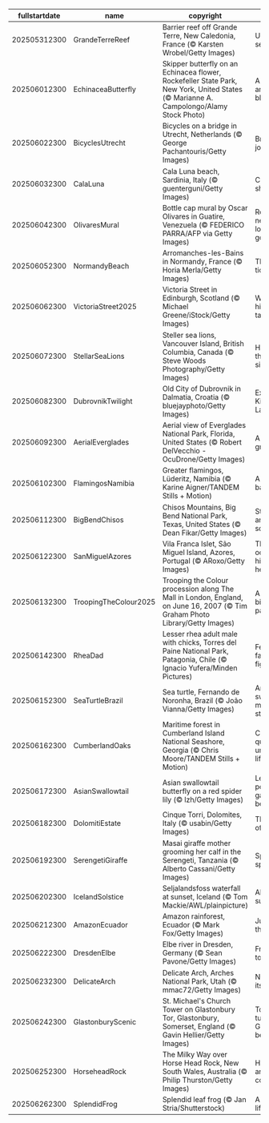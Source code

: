 |fullstartdate|name|copyright|title|image|
|--|--|--|--|--|
202505312300|GrandeTerreReef|Barrier reef off Grande Terre, New Caledonia, France (© Karsten Wrobel/Getty Images)|Under the sea|![](/en-GB/2025/06/202505312300GrandeTerreReef.jpg)|
202506012300|EchinaceaButterfly|Skipper butterfly on an Echinacea flower, Rockefeller State Park, New York, United States (© Marianne A. Campolongo/Alamy Stock Photo)|A blur among the blooms|![](/en-GB/2025/06/202506012300EchinaceaButterfly.jpg)|
202506022300|BicyclesUtrecht|Bicycles on a bridge in Utrecht, Netherlands (© George Pachantouris/Getty Images)|Brake for joy|![](/en-GB/2025/06/202506022300BicyclesUtrecht.jpg)|
202506032300|CalaLuna|Cala Luna beach, Sardinia, Italy (© guenterguni/Getty Images)|Crisp blues, sharp views|![](/en-GB/2025/06/202506032300CalaLuna.jpg)|
202506042300|OlivaresMural|Bottle cap mural by Oscar Olivares in Guatire, Venezuela (© FEDERICO PARRA/AFP via Getty Images)|Recycling never looked so good|![](/en-GB/2025/06/202506042300OlivaresMural.jpg)|
202506052300|NormandyBeach|Arromanches-les-Bains in Normandy, France (© Horia Merla/Getty Images)|The day the tide turned|![](/en-GB/2025/06/202506052300NormandyBeach.jpg)|
202506062300|VictoriaStreet2025|Victoria Street in Edinburgh, Scotland (© Michael Greene/iStock/Getty Images)|Where history takes a turn|![](/en-GB/2025/06/202506062300VictoriaStreet2025.jpg)|
202506072300|StellarSeaLions|Steller sea lions, Vancouver Island, British Columbia, Canada (© Steve Woods Photography/Getty Images)|Hello from the other side|![](/en-GB/2025/06/202506072300StellarSeaLions.jpg)|
202506082300|DubrovnikTwilight|Old City of Dubrovnik in Dalmatia, Croatia (© bluejayphoto/Getty Images)|Explore King's Landing|![](/en-GB/2025/06/202506082300DubrovnikTwilight.jpg)|
202506092300|AerialEverglades|Aerial view of Everglades National Park, Florida, United States (© Robert DelVecchio - OcuDrone/Getty Images)|A river of grass|![](/en-GB/2025/06/202506092300AerialEverglades.jpg)|
202506102300|FlamingosNamibia|Greater flamingos, Lüderitz, Namibia (© Karine Aigner/TANDEM Stills + Motion)|A tidal ballet|![](/en-GB/2025/06/202506102300FlamingosNamibia.jpg)|
202506112300|BigBendChisos|Chisos Mountains, Big Bend National Park, Texas, United States (© Dean Fikar/Getty Images)|Stars, stone and solitude|![](/en-GB/2025/06/202506112300BigBendChisos.jpg)|
202506122300|SanMiguelAzores|Vila Franca Islet, São Miguel Island, Azores, Portugal (© ARoxo/Getty Images)|The ocean's hidden heartbeat|![](/en-GB/2025/06/202506122300SanMiguelAzores.jpg)|
202506132300|TroopingTheColour2025|Trooping the Colour procession along The Mall in London, England, on June 16, 2007 (© Tim Graham Photo Library/Getty Images)|A royal birthday parade|![](/en-GB/2025/06/202506132300TroopingTheColour2025.jpg)|
202506142300|RheaDad|Lesser rhea adult male with chicks, Torres del Paine National Park, Patagonia, Chile (© Ignacio Yufera/Minden Pictures)|Feathered father figure|![](/en-GB/2025/06/202506142300RheaDad.jpg)|
202506152300|SeaTurtleBrazil|Sea turtle, Fernando de Noronha, Brazil (© João Vianna/Getty Images)|Ancient swimmers, modern struggles|![](/en-GB/2025/06/202506152300SeaTurtleBrazil.jpg)|
202506162300|CumberlandOaks|Maritime forest in Cumberland Island National Seashore, Georgia (© Chris Moore/TANDEM Stills + Motion)|Coastal quiet, untamed life|![](/en-GB/2025/06/202506162300CumberlandOaks.jpg)|
202506172300|AsianSwallowtail|Asian swallowtail butterfly on a red spider lily (© lzh/Getty Images)|Let the pollinating games begin!|![](/en-GB/2025/06/202506172300AsianSwallowtail.jpg)|
202506182300|DolomitiEstate|Cinque Torri, Dolomites, Italy (© usabin/Getty Images)|The sounds of silence|![](/en-GB/2025/06/202506182300DolomitiEstate.jpg)|
202506192300|SerengetiGiraffe|Masai giraffe mother grooming her calf in the Serengeti, Tanzania (© Alberto Cassani/Getty Images)|Spot the spots|![](/en-GB/2025/06/202506192300SerengetiGiraffe.jpg)|
202506202300|IcelandSolstice|Seljalandsfoss waterfall at sunset, Iceland (© Tom Mackie/AWL/plainpicture)|All set for sunset|![](/en-GB/2025/06/202506202300IcelandSolstice.jpg)|
202506212300|AmazonEcuador|Amazon rainforest, Ecuador (© Mark Fox/Getty Images)|Jungle all the way|![](/en-GB/2025/06/202506212300AmazonEcuador.jpg)|
202506222300|DresdenElbe|Elbe river in Dresden, Germany (© Sean Pavone/Getty Images)|From ruins to resilience|![](/en-GB/2025/06/202506222300DresdenElbe.jpg)|
202506232300|DelicateArch|Delicate Arch, Arches National Park, Utah (© mmac72/Getty Images)|Nature took its time|![](/en-GB/2025/06/202506232300DelicateArch.jpg)|
202506242300|GlastonburyScenic|St. Michael's Church Tower on Glastonbury Tor, Glastonbury, Somerset, England (© Gavin Hellier/Getty Images)|Tor and tunes: Glastonbury begins|![](/en-GB/2025/06/202506242300GlastonburyScenic.jpg)|
202506252300|HorseheadRock|The Milky Way over Horse Head Rock, New South Wales, Australia (© Philip Thurston/Getty Images)|Horsing around the coastline|![](/en-GB/2025/06/202506252300HorseheadRock.jpg)|
202506262300|SplendidFrog|Splendid leaf frog (© Jan Stria/Shutterstock)|A splendid life|![](/en-GB/2025/06/202506262300SplendidFrog.jpg)|
